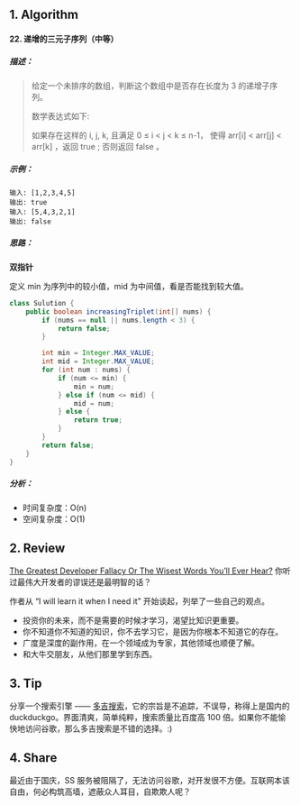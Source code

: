 ## 1. Algorithm

#### 22. 递增的三元子序列（中等）

##### 描述：

> 给定一个未排序的数组，判断这个数组中是否存在长度为 3 的递增子序列。
>
> 数学表达式如下:
>
> 如果存在这样的 i, j, k,  且满足 0 ≤ i < j < k ≤ n-1，
> 使得 arr[i] < arr[j] < arr[k] ，返回 true ; 否则返回 false 。

##### 示例：

```
输入: [1,2,3,4,5]
输出: true
输入: [5,4,3,2,1]
输出: false
```

##### 思路：

**双指针**

定义 min 为序列中的较小值，mid 为中间值，看是否能找到较大值。

```java
class Sulution {
    public boolean increasingTriplet(int[] nums) {
        if (nums == null || nums.length < 3) {
            return false;
        }

        int min = Integer.MAX_VALUE;
        int mid = Integer.MAX_VALUE;
        for (int num : nums) {
            if (num <= min) {
                min = num;
            } else if (num <= mid) {
                mid = num;
            } else {
                return true;
            }
        }
        return false;    
    }
}
```

##### 分析：

- 时间复杂度：O(n)
- 空间复杂度：O(1)

## 2. Review

[The Greatest Developer Fallacy Or The Wisest Words You’ll Ever Hear?](https://skorks.com/2011/02/the-greatest-developer-fallacy-or-the-wisest-words-youll-ever-hear/) 你听过最伟大开发者的谬误还是最明智的话？

作者从 “I will learn it when I need it” 开始谈起，列举了一些自己的观点。

- 投资你的未来，而不是需要的时候才学习，渴望比知识更重要。
- 你不知道你不知道的知识，你不去学习它，是因为你根本不知道它的存在。
- 广度是深度的副作用，在一个领域成为专家，其他领域也顺便了解。
- 和大牛交朋友，从他们那里学到东西。

## 3. Tip

分享一个搜索引擎 —— [多吉搜索](https://www.dogedoge.com/)，它的宗旨是不追踪，不误导，称得上是国内的 duckduckgo。界面清爽，简单纯粹，搜索质量比百度高 100 倍。如果你不能愉快地访问谷歌，那么多吉搜索是不错的选择。:)

## 4. Share

最近由于国庆，SS 服务被阻隔了，无法访问谷歌，对开发很不方便。互联网本该自由，何必构筑高墙，遮蔽众人耳目，自欺欺人呢？